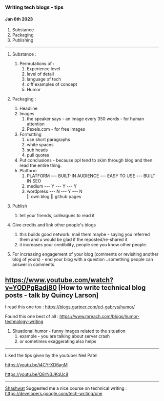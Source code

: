 
### Writing tech blogs - tips 

#### Jan 6th 2023

1. Substance 
2. Packaging
3. Publishing
----

1. Substance :
   1. Permutations of :
      1. Experience level
      2. level of detail
      3. language of tech
      4. diff examples of concept
      5. Humor 
2. Packaging :
   1. Headline
   2. Images
      1. the speaker says - an image every 350 words - for human attention
      2. Pexels.com - for free images 
   3. Formatting
      1. use short paragraphs
      2. white spaces
      3. sub heads
      4. pull quotes
   4. Put conclusions - because ppl tend to skim through blog and then read the entire thing.
   5. Platform
      1. PLATFORM --- BUILT-IN AUDIENCE --- EASY TO USE --- BUILT IN SEO 
      2. medium   ---        Y                 ---  Y       ---  Y 
      3. wordpress ---        N                 ---  Y       ---  N  
        || own blog 
        || github pages
3. Publish
   1. tell your friends, colleagues to read it
   
4. Give credits and link other people's blogs
   1. this builds good network. mail them maybe - saying you referred them and u would be glad if the reposted/re-shared it
   2. it increases your credibility, people see you know other people.
   
5. For increasing engagement of your blog (comments or revisiting another blog of yours) - end your blog with a question ..something people can answer in comments.

https://www.youtube.com/watch?v=YODPgBadj80
[How to write technical blog posts - talk by Quincy Larson]
------

I read this one too : https://blogs.gartner.com/ed-gabrys/humor/

Found this one best of all : https://www.mreach.com/blogs/humor-technology-writing

1. Situational humor - funny images related to the situation
   1. example - you are talking about server crash 
   2. or sometimes exaggerating also helps
------

Liked the tips given by the youtuber Neil Patel

https://youtu.be/i4CY-XD6agM

https://youtu.be/Q8rN3JKqUc8

------

[Shashwat](https://github.com/ShaswatPrabhat) Suggested me a nice course on technical writing : https://developers.google.com/tech-writing/one


